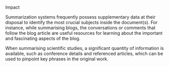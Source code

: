  Impact
 
Summarization systems frequently possess supplementary data at their disposal to identify the most crucial subjects inside the document(s). For instance, while summarising blogs, the conversations or comments that follow the blog article are useful resources for learning about the important and fascinating aspects of the blog.

When summarising scientific studies, a significant quantity of information is available, such as conference details and referenced articles, which can be used to pinpoint key phrases in the original work.
